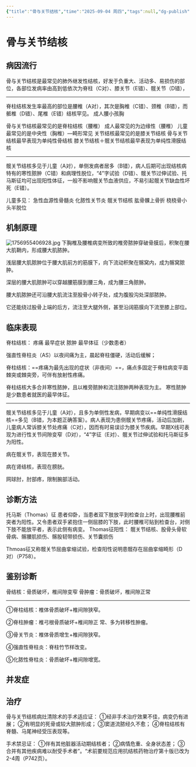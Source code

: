 ```yaml
---
{"title":"骨与关节结核","time":"2025-09-04 周四","tags":null,"dg-publish":true,"permalink":"/200 学习/216 运动系统/第11章 骨与关节结核/骨与关节结核/","dgPassFrontmatter":true,"created":"2025-09-04T11:01:51.502+08:00","updated":"2025-09-04T11:44:53.838+08:00"}
---
```


# 骨与关节结核
## 病因流行
骨与关节结核是最常见的肺外继发性结核，好发于负重大、活动多、易损伤的部位，各部位发病率由高到低依次为脊柱（C对）、膝关节（E错）、髋关节（D错），
***
脊柱结核发生率最高的部位是腰椎（A对），其次是胸椎（C错）、颈椎（B错），而骶椎（D错）、尾椎（E错）结核罕见。
成人腰小孩胸

骨与关节结核最常见的是脊柱结核（腰椎）
成人最常见的为边缘性（腰椎）
儿童最常见的是中央性（胸椎）—畸形常见
关节结核最常见的是膝关节结核
骨与关节结核最早表现为单纯性骨结核
膝关节结核＋髋关节结核最早表现为单纯性滑膜结核
***
髋关节结核多见于儿童（A对），单侧发病者居多（B错），病人后期可出现结核病特有的寒性脓肿（C错）和病理性脱位，“4”字试验（D错）、髋关节过伸试验、托马斯征均可出现阳性体征，一般不影响髋关节血液供应，不易引起髋关节缺血性坏死（E错）。

儿童多见：
急性血源性骨髓炎
化脓性关节炎
髋关节结核
肱骨髁上骨折
桡桡骨小头半脱位
## 机制原理
![1756955406928.jpg](https://maple-forest-1315227141.cos.ap-nanjing.myqcloud.com/20250904111033655.jpg)
下胸椎及腰椎病变所致的椎旁脓肿穿破骨膜后，积聚在腰大肌鞘内，形成腰大肌脓肿。

浅层腰大肌脓肿位于腰大肌前方的筋膜下，向下流动积聚在髂窝内，成为髂窝脓肿。

深层的腰大肌脓肿可以穿越腰筋膜到腰三角，成为腰三角脓肿。

腰大肌脓肿还可沿腰大肌流注至股骨小转子处，成为腹股沟处深部脓肿。

它还能绕过股骨上端的后方，流注至大腿外侧，甚至沿阔筋膜向下流至膝上部位。
## 临床表现
脊柱结核：
疼痛 最早症状
脓肿 最早体征（少数患者）

强直性脊柱炎（AS）以夜间痛为主，晨起脊柱僵硬，活动后缓解；

脊柱结核：==疼痛为最先出现的症状（非夜间）==，痛点多固定于脊柱病变平面棘突或棘突旁，可伴有放射性疼痛。


脊柱结核大多合并寒性脓肿，且以椎旁脓肿和流注脓肿两种表现为主。
寒性脓肿是少数患者就医的最早体征。
***
髋关节结核多见于儿童（A对），且多为单侧性发病，早期病变以==单纯性滑膜结核==多见（B错，为本题正确答案）。病人表现为患侧髋关节疼痛，活动后加剧，儿童病人常诉膝关节处疼痛（C对），因而有时易误诊为膝关节疾病。早期X线可表现为进行性关节间隙变窄（D对），“4”字征（E对）、髋关节过伸试验和托马斯征多为阳性。

病在髋关节，表现在膝关节。

病在肾结核，表现在膀胱。

网球肘，肘部疼，限制腕部活动。
## 诊断方法
托马斯（Thomas）征
患者仰卧，当患者双下肢放平到检查台上时，出现腰椎前突者为阳性。又令患者双手紧抱住一侧屈膝的下肢，此时腰椎可贴到检查台，对侧下肢不能放平者，表示此侧有病变。
Thomas征阳性：
髋关节结核、股骨头骨软骨病、髂腰肌损伤、髂股韧带损伤、关节囊损伤

Thmoas征又称髋关节屈曲挛缩试验，检查阳性说明患髋存在屈曲挛缩畸形（D对）（P758）。
## 鉴别诊断
骨结核：骨质破坏，椎间隙变窄
骨肿瘤：骨质破坏，椎间隙正常
***
①脊柱结核：椎体骨质破坏+椎间隙狭窄。

②脊柱肿瘤：椎弓根骨质破坏+椎间隙正   常、多为转移性肿瘤。

③骨关节炎：椎体骨质增生+椎间隙狭窄。

④强直性脊柱炎：脊柱竹节样改变。

⑤化脓性脊柱炎：骨质破坏+椎间隙增宽。
## 并发症
## 治疗
骨与关节结核病灶清除术的手术适应证：
①经非手术治疗效果不佳，病变仍有进展；
②有明显的死骨或较大脓肿形成；
③窦道流脓经久不愈；
④脊柱结核有脊髓、马尾神经受压表现等。

手术禁忌证：
①伴有其他脏器活动期结核者；
②病情危重、全身状态差；
③合并有其他疾病难以耐受手术者”。“术前要规范应用抗结核药物治疗第十版已改为2-4周（P742页）。
















































































































































































































































































































































































































































